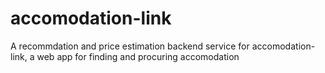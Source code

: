 # accomodation-link
A recommdation and price estimation backend service for accomodation-link, a web app for finding and procuring accomodation
